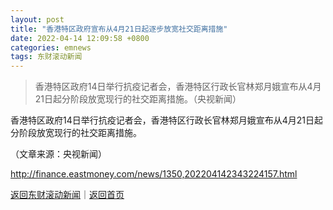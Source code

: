 ```yaml
---
layout: post
title: "香港特区政府宣布从4月21日起逐步放宽社交距离措施"
date: 2022-04-14 12:09:58 +0800
categories: emnews
tags: 东财滚动新闻
---
```

> 香港特区政府14日举行抗疫记者会，香港特区行政长官林郑月娥宣布从4月21日起分阶段放宽现行的社交距离措施。（央视新闻）

<p>香港特区政府14日举行抗疫记者会，香港特区行政长官林郑月娥宣布从4月21日起分阶段放宽现行的社交距离措施。</p><p class="em_media">（文章来源：央视新闻）</p>

<http://finance.eastmoney.com/news/1350,202204142343224157.html>

[返回东财滚动新闻](//finews.withounder.com/emnews/)｜[返回首页](//finews.withounder.com/)